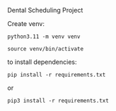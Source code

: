 Dental Scheduling Project

Create venv:

    python3.11 -m venv venv

    source venv/bin/activate

to install dependencies:

    pip install -r requirements.txt

or

    pip3 install -r requirements.txt